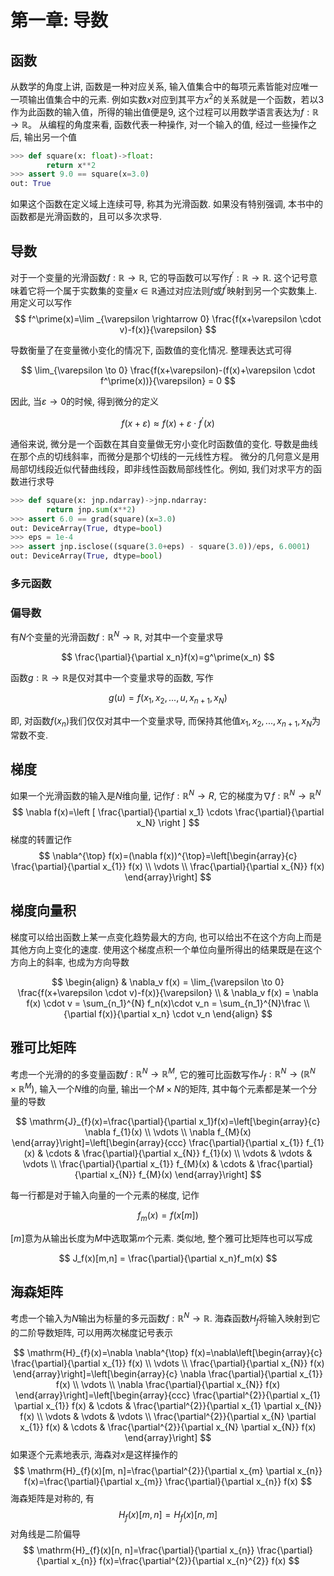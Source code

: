 # 第一章: 导数

## 函数

从数学的角度上讲, 函数是一种对应关系, 输入值集合中的每项元素皆能对应​​唯一一项输出值集合中的元素. 例如实数$x$对应到其平方$x^{2}$的关系就是一个函数，若以$3$作为此函数的输入值，所得的输出值便是$9$, 这个过程可以用数学语言表达为$f:\mathbb R \to \mathbb R$。 从编程的角度来看, 函数代表一种操作, 对一个输入的值, 经过一些操作之后, 输出另一个值

```python
>>> def square(x: float)->float:
        return x**2
>>> assert 9.0 == square(x=3.0)
out: True
```
如果这个函数在定义域上连续可导, 称其为光滑函数. 如果没有特别强调, 本书中的函数都是光滑函数的，且可以多次求导. 

## 导数
对于一个变量的光滑函数$f:\mathbb R \to \mathbb R$, 它的导函数可以写作$f^\prime: \mathbb R\to \mathbb R$. 这个记号意味着它将一个属于实数集的变量$x\in \mathbb R$通过对应法则$f$或$f^\prime$映射到另一个实数集上. 用定义可以写作
$$
    f^\prime(x)=\lim _{\varepsilon \rightarrow 0} \frac{f(x+\varepsilon \cdot v)-f(x)}{\varepsilon}
$$

导数衡量了在变量微小变化的情况下, 函数值的变化情况. 整理表达式可得

$$
    \lim_{\varepsilon \to 0} \frac{f(x+\varepsilon)-(f(x)+\varepsilon \cdot f^\prime(x))}{\varepsilon} = 0
$$

因此, 当$\varepsilon \to 0$的时候, 得到微分的定义

$$
    f(x+\varepsilon) \approx f(x) + \varepsilon \cdot f^\prime(x)
$$

通俗来说, 微分是一个函数在其自变量做无穷小变化时函数值的变化. 导数是曲线在那个点的切线斜率，而微分是那个切线的一元线性方程。 微分的几何意义是用局部切线段近似代替曲线段，即非线性函数局部线性化。例如, 我们对求平方的函数进行求导

```python
>>> def square(x: jnp.ndarray)->jnp.ndarray:
        return jnp.sum(x**2)
>>> assert 6.0 == grad(square)(x=3.0)
out: DeviceArray(True, dtype=bool)
>>> eps = 1e-4
>>> assert jnp.isclose((square(3.0+eps) - square(3.0))/eps, 6.0001)
out: DeviceArray(True, dtype=bool)
```

### 多元函数



### 偏导数

有$N$个变量的光滑函数$f:\mathbb R^N \to \mathbb R$, 对其中一个变量求导

$$
    \frac{\partial}{\partial x_n}f(x)=g^\prime(x_n)
$$

函数$g:\mathbb R \to \mathbb R$是仅对其中一个变量求导的函数, 写作

$$
    g(u) = f(x_1, x_2, ..., u, x_{n+1}, x_N)
$$

即, 对函数$f(x_n)$我们仅仅对其中一个变量求导, 而保持其他值$x_1, x_2, ..., x_{n+1}, x_N$为常数不变.

## 梯度

如果一个光滑函数的输入是$N$维向量, 记作$f: \mathbb R^N \to R$, 它的梯度为$\nabla f:\mathbb R^N \to \mathbb R^N$
$$
    \nabla f(x)=\left [ \frac{\partial}{\partial x_1}  \cdots \frac{\partial}{\partial x_N} \right ]
$$
梯度的转置记作
$$
\nabla^{\top} f(x)=(\nabla f(x))^{\top}=\left[\begin{array}{c}
\frac{\partial}{\partial x_{1}} f(x) \\
\vdots \\
\frac{\partial}{\partial x_{N}} f(x)
\end{array}\right]
$$

## 梯度向量积

梯度可以给出函数上某一点变化趋势最大的方向, 也可以给出不在这个方向上而是其他方向上变化的速度. 使用这个梯度点积一个单位向量所得出的结果既是在这个方向上的斜率, 也成为方向导数

$$
\begin{align}
    & \nabla_v f(x) = \lim_{\varepsilon \to 0} \frac{f(x+\varepsilon \cdot v)-f(x)}{\varepsilon} \\
    & \nabla_v f(x) = \nabla f(x) \cdot v = \sum_{n_1}^{N} f_n(x)\cdot v_n = \sum_{n_1}^{N}\frac \\{\partial f(x)}{\partial x_n} \cdot v_n
\end{align}
$$

## 雅可比矩阵

考虑一个光滑的的多变量函数$f:\mathbb R^N \to \mathbb R^M$, 它的雅可比函数写作$J_f:\mathbb R^N\to (\mathbb R^N \times \mathbb R^M)$, 输入一个$N$维的向量, 输出一个$M \times N$的矩阵, 其中每个元素都是某一个分量的导数

$$
\mathrm{J}_{f}(x)=\frac{\partial}{\partial x_1}f(x)=\left[\begin{array}{c}
\nabla f_{1}(x) \\
\vdots \\
\nabla f_{M}(x)
\end{array}\right]=\left[\begin{array}{ccc}
\frac{\partial}{\partial x_{1}} f_{1}(x) & \cdots & \frac{\partial}{\partial x_{N}} f_{1}(x) \\
\vdots & \vdots & \vdots \\
\frac{\partial}{\partial x_{1}} f_{M}(x) & \cdots & \frac{\partial}{\partial x_{N}} f_{M}(x)
\end{array}\right]
$$

每一行都是对于输入向量的一个元素的梯度, 记作

$$
    f_m(x) = f(x[m])
$$

$[m]$意为从输出长度为$M$中选取第$m$个元素. 类似地, 整个雅可比矩阵也可以写成

$$
    J_f(x)[m,n] = \frac{\partial}{\partial x_n}f_m(x)
$$

## 海森矩阵

考虑一个输入为$N$输出为标量的多元函数$f:\mathbb R^N \to \mathbb R$. 海森函数$H_f$将输入映射到它的二阶导数矩阵, 可以用两次梯度记号表示

$$
\mathrm{H}_{f}(x)=\nabla \nabla^{\top} f(x)=\nabla\left[\begin{array}{c}
\frac{\partial}{\partial x_{1}} f(x) \\
\vdots \\
\frac{\partial}{\partial x_{N}} f(x)
\end{array}\right]=\left[\begin{array}{c}
\nabla \frac{\partial}{\partial x_{1}} f(x) \\
\vdots \\
\nabla \frac{\partial}{\partial x_{N}} f(x)
\end{array}\right]=\left[\begin{array}{ccc}
\frac{\partial^{2}}{\partial x_{1} \partial x_{1}} f(x) & \cdots & \frac{\partial^{2}}{\partial x_{1} \partial x_{N}} f(x) \\
\vdots & \vdots & \vdots \\
\frac{\partial^{2}}{\partial x_{N} \partial x_{1}} f(x) & \cdots & \frac{\partial^{2}}{\partial x_{N} \partial x_{N}} f(x)
\end{array}\right]
$$
如果逐个元素地表示, 海森对$x$是这样操作的
$$
\mathrm{H}_{f}(x)[m, n]=\frac{\partial^{2}}{\partial x_{m} \partial x_{n}} f(x)=\frac{\partial}{\partial x_{m}} \frac{\partial}{\partial x_{n}} f(x)
$$
海森矩阵是对称的, 有
$$
    H_f(x)[m,n] = H_f(x)[n,m]
$$
对角线是二阶偏导
$$
\mathrm{H}_{f}(x)[n, n]=\frac{\partial}{\partial x_{n}} \frac{\partial}{\partial x_{n}} f(x)=\frac{\partial^{2}}{\partial x_{n}^{2}} f(x)
$$